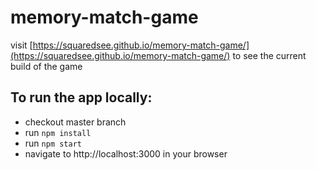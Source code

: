 # memory-match-game

visit [https://squaredsee.github.io/memory-match-game/](https://squaredsee.github.io/memory-match-game/) to see the current build of the game

## To run the app locally:
* checkout master branch
* run `npm install`
* run `npm start`
* navigate to http://localhost:3000 in your browser
